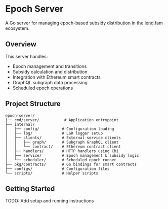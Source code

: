# Epoch Server

A Go server for managing epoch-based subsidy distribution in the lend.fam ecosystem.

## Overview

This server handles:
- Epoch management and transitions
- Subsidy calculation and distribution
- Integration with Ethereum smart contracts
- GraphQL subgraph data processing
- Scheduled epoch operations

## Project Structure

```
epoch-server/
├── cmd/server/           # Application entrypoint
├── internal/
│   ├── config/          # Configuration loading
│   ├── log/             # LGR logger setup
│   ├── clients/         # External service clients
│   │   ├── graph/       # Subgraph GraphQL client
│   │   └── contract/    # Ethereum contract client
│   ├── handlers/        # HTTP handlers using Chi
│   ├── service/         # Epoch management & subsidy logic
│   └── scheduler/       # Scheduled epoch runner
├── pkg/contracts/       # Go bindings for smart contracts
├── configs/             # Configuration files
└── scripts/             # Helper scripts
```

## Getting Started

TODO: Add setup and running instructions